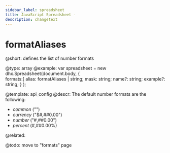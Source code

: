 ```yaml
---
sidebar_label: spreadsheet
title: JavaScript Spreadsheet - 
description: changetext
---
```


formatAliases
================

@short: defines the list of number formats  
	
@type: array
@example:
var spreadsheet = new dhx.Spreadsheet(document.body, {          
    formats:[
    	alias: formatAliases | string;
		mask: string;
		name?: string;
		example?: string;
    }
);



@template:	api_config
@descr:
The default number formats are the following:

- *common* ("")
- *currency* ("$#,##0.00")
- *number* ("#,##0.00")
- *percent* (#,##0.00%)


@related:


@todo: move to "formats" page